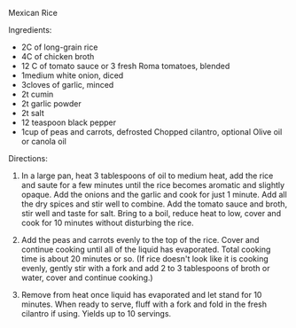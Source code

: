Mexican Rice

Ingredients:

- 2C of long-grain rice
- 4C of chicken broth
- 12 C of tomato sauce or 3 fresh Roma tomatoes, blended
- 1medium white onion, diced
- 3cloves of garlic, minced
- 2t cumin
- 2t garlic powder
- 2t salt
- 12 teaspoon black pepper
- 1cup of peas and carrots, defrosted
Chopped cilantro, optional
Olive oil or canola oil

Directions:

1. In a large pan, heat 3 tablespoons of oil to medium heat, add the rice and saute for a few minutes until the rice becomes aromatic and slightly opaque. Add the onions and the garlic and cook for just 1 minute. Add all the dry spices and stir well to combine. Add the tomato sauce and broth, stir well and taste for salt. Bring to a boil, reduce heat to low, cover and cook for 10 minutes without disturbing the rice.

2. Add the peas and carrots evenly to the top of the rice. Cover and continue cooking until all of the liquid has evaporated. Total cooking time is about 20 minutes or so. (If rice doesn't look like it is cooking evenly, gently stir with a fork and add 2 to 3 tablespoons of broth or water, cover and continue cooking.)

3. Remove from heat once liquid has evaporated and let stand for 10 minutes. When ready to serve, fluff with a fork and fold in the fresh cilantro if using. Yields up to 10 servings.
